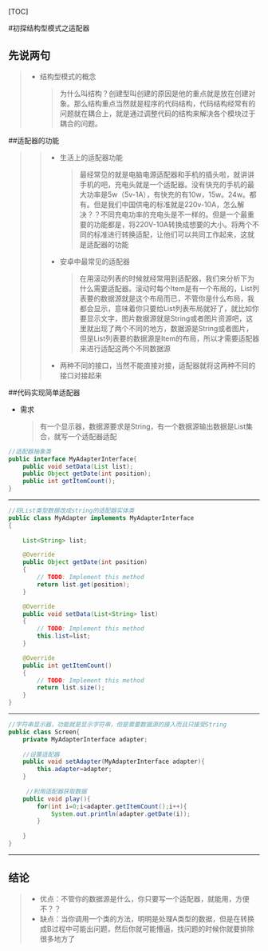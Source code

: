 [TOC]

#初探结构型模式之适配器

## 先说两句

> + 结构型模式的概念
>
>   > 为什么叫结构？创建型叫创建的原因是他的重点就是放在创建对象。那么结构重点当然就是程序的代码结构，代码结构经常有的问题就在耦合上，就是通过调整代码的结构来解决各个模块过于耦合的问题。

##适配器的功能
>
>   > + 生活上的适配器功能
>   >
>   >   > 最经常见的就是电脑电源适配器和手机的插头啦，就讲讲手机的吧，充电头就是一个适配器。没有快充的手机的最大功率是5w（5v-1A），有快充的有10w，15w。24w。都有。但是我们中国供电的标准就是220v-10A，怎么解决？？不同充电功率的充电头是不一样的。但是一个最重要的功能都是，将220V-10A转换成想要的大小。将两个不同的标准进行转换适配，让他们可以共同工作起来，这就是适配器的功能
>   >
>   > + 安卓中最常见的适配器
>   >
>   >   > 在用滚动列表的时候就经常用到适配器，我们来分析下为什么需要适配器。滚动时每个Item是有一个布局的，List列表要的数据源就是这个布局而已，不管你是什么布局，我都会显示，意味着你只要给List列表布局就好了，就比如你要显示文字，图片数据源就是String或者图片资源吧，这里就出现了两个不同的地方，数据源是String或者图片，但是List列表要的数据源是Item的布局，所以才需要适配器来进行适配这两个不同数据源
>   >
>   > + 两种不同的接口，当然不能直接对接，适配器就将这两种不同的接口对接起来

##代码实现简单适配器

+ 需求

  > 有一个显示器，数据源要求是String，有一个数据源输出数据是List集合，就写一个适配器适配

~~~java
//适配器抽象类
public interface MyAdapterInterface{
	public void setData(List list);
	public Object getDate(int position);
	public int getItemCount();
}
~~~

---

~~~java
//将List类型数据改成string的适配器实体类
public class MyAdapter implements MyAdapterInterface
{
	
	List<String> list;

	@Override
	public Object getDate(int position)
	{
		// TODO: Implement this method
		return list.get(position);
	}

	@Override
	public void setData(List<String> list)
	{
		// TODO: Implement this method
		this.list=list;
	}

	@Override
	public int getItemCount()
	{
		// TODO: Implement this method
		return list.size();
	}
}

~~~

---

~~~java
//字符串显示器，功能就是显示字符串，但是需要数据源的接入而且只接受String
public class Screen{
	private MyAdapterInterface adapter;
	
	//设置适配器
	public void setAdapter(MyAdapterInterface adapter){
		this.adapter=adapter;
	}
	
	 //利用适配器获取数据
	public void play(){
		for(int i=0;i<adapter.getItemCount();i++){
			System.out.println(adapter.getDate(i));
		}
		
	}
}
~~~

---

## 结论

> + 优点：不管你的数据源是什么，你只要写一个适配器，就能用，方便不？？
> + 缺点：当你调用一个类的方法，明明是处理A类型的数据，但是在转换成B过程中可能出问题，然后你就可能懵逼，找问题的时候你就要排除很多地方了